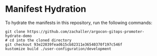 # Manifest Hydration

To hydrate the manifests in this repository, run the following commands:

```shell
git clone https://github.com/zachaller/argocon-gitops-promoter-hydrate-demo
# cd into the cloned directory
git checkout 93e22039fead615cb82311e36540370f197c546f
kustomize build ./user-configuration/development
```
